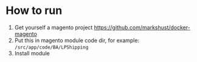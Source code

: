 # How to run
1. Get yourself a magento project https://github.com/markshust/docker-magento
2. Put this in magento module code dir, for example: `/src/app/code/BA/LPShipping`
3. Install module

